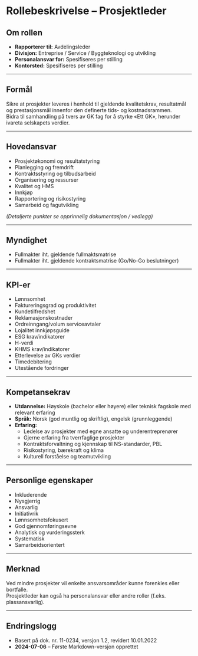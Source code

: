 # Rollebeskrivelse – Prosjektleder

## Om rollen
- **Rapporterer til:** Avdelingsleder
- **Divisjon:** Entreprise / Service / Byggteknologi og utvikling
- **Personalansvar for:** Spesifiseres per stilling
- **Kontorsted:** Spesifiseres per stilling

---

## Formål
Sikre at prosjekter leveres i henhold til gjeldende kvalitetskrav, resultatmål og prestasjonsmål innenfor den definerte tids- og kostnadsrammen.  
Bidra til samhandling på tvers av GK fag for å styrke «Ett GK», herunder ivareta selskapets verdier.

---

## Hovedansvar
- Prosjektøkonomi og resultatstyring
- Planlegging og fremdrift
- Kontraktsstyring og tilbudsarbeid
- Organisering og ressurser
- Kvalitet og HMS
- Innkjøp
- Rapportering og risikostyring
- Samarbeid og fagutvikling

*(Detaljerte punkter se opprinnelig dokumentasjon / vedlegg)*

---

## Myndighet
- Fullmakter iht. gjeldende fullmaktsmatrise
- Fullmakter iht. gjeldende kontraktsmatrise (Go/No-Go beslutninger)

---

## KPI-er
- Lønnsomhet
- Faktureringsgrad og produktivitet
- Kundetilfredshet
- Reklamasjonskostnader
- Ordreinngang/volum serviceavtaler
- Lojalitet innkjøpsguide
- ESG krav/indikatorer
- H-verdi
- KHMS krav/indikatorer
- Etterlevelse av GKs verdier
- Timedebitering
- Utestående fordringer

---

## Kompetansekrav
- **Utdannelse:** Høyskole (bachelor eller høyere) eller teknisk fagskole med relevant erfaring  
- **Språk:** Norsk (god muntlig og skriftlig), engelsk (grunnleggende)  
- **Erfaring:**  
  - Ledelse av prosjekter med egne ansatte og underentreprenører  
  - Gjerne erfaring fra tverrfaglige prosjekter  
  - Kontraktsforvaltning og kjennskap til NS-standarder, PBL  
  - Risikostyring, bærekraft og klima  
  - Kulturell forståelse og teamutvikling  

---

## Personlige egenskaper
- Inkluderende
- Nysgjerrig
- Ansvarlig
- Initiativrik
- Lønnsomhetsfokusert
- God gjennomføringsevne
- Analytisk og vurderingssterk
- Systematisk
- Samarbeidsorientert

---

## Merknad
Ved mindre prosjekter vil enkelte ansvarsområder kunne forenkles eller bortfalle.  
Prosjektleder kan også ha personalansvar eller andre roller (f.eks. plassansvarlig).

---

## Endringslogg
- Basert på dok. nr. 11-0234, versjon 1.2, revidert 10.01.2022
- **2024-07-06** – Første Markdown-versjon opprettet
